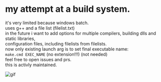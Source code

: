 # my attempt at a build system. 
it's very limited because windows batch.  
uses g++ and a file list (filelist.txt)  
in the future i want to add options for multiple compilers, building dlls and static libraries,  
configuration files, including filelists from filelists.  
now only existing launch arg is to set final executable name:  
`make.cmd EXEC_NAME` (no extension!!!) (not needed)  
feel free to open issues and prs.  
this is activly maintained.  

![gif](https://c.tenor.com/MmmmxhTSSukAAAAd/tenor.gif) 